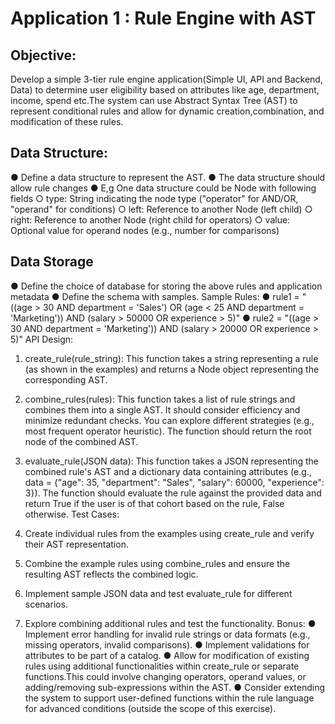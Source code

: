 # Application 1 : Rule Engine with AST

## Objective:
Develop a simple 3-tier rule engine application(Simple UI, API and Backend, Data) to determine user eligibility based on attributes like age, department, income, spend etc.The system can use Abstract Syntax Tree (AST) to represent conditional rules and allow for dynamic
creation,combination, and modification of these rules.


## Data Structure:
● Define a data structure to represent the AST.
● The data structure should allow rule changes
● E,g One data structure could be Node with following fields
○ type: String indicating the node type ("operator" for AND/OR, "operand" for
conditions)
○ left: Reference to another Node (left child)
○ right: Reference to another Node (right child for operators)
○ value: Optional value for operand nodes (e.g., number for comparisons)

## Data Storage
● Define the choice of database for storing the above rules and application metadata
● Define the schema with samples.
Sample Rules:
● rule1 = "((age > 30 AND department = 'Sales') OR (age < 25 AND
department = 'Marketing')) AND (salary > 50000 OR experience >
5)"
● rule2 = "((age > 30 AND department = 'Marketing')) AND (salary >
20000 OR experience > 5)"
API Design:

1. create_rule(rule_string): This function takes a string representing a rule (as
   shown in the examples) and returns a Node object representing the corresponding AST.
2. combine_rules(rules): This function takes a list of rule strings and combines them
   into a single AST. It should consider efficiency and minimize redundant checks. You can
   explore different strategies (e.g., most frequent operator heuristic). The function should
   return the root node of the combined AST.

3. evaluate_rule(JSON data): This function takes a JSON representing the combined
   rule's AST and a dictionary data containing attributes (e.g., data = {"age": 35,
   "department": "Sales", "salary": 60000, "experience": 3}). The
   function should evaluate the rule against the provided data and return True if the user is
   of that cohort based on the rule, False otherwise.
   Test Cases:
4. Create individual rules from the examples using create_rule and verify their AST
   representation.
5. Combine the example rules using combine_rules and ensure the resulting AST
   reflects the combined logic.
6. Implement sample JSON data and test evaluate_rule for different scenarios.
7. Explore combining additional rules and test the functionality.
   Bonus:
   ● Implement error handling for invalid rule strings or data formats (e.g., missing operators,
   invalid comparisons).
   ● Implement validations for attributes to be part of a catalog.
   ● Allow for modification of existing rules using additional functionalities within
   create_rule or separate functions.This could involve changing operators, operand
   values, or adding/removing sub-expressions within the AST.
   ● Consider extending the system to support user-defined functions within the rule
   language for advanced conditions (outside the scope of this exercise).
